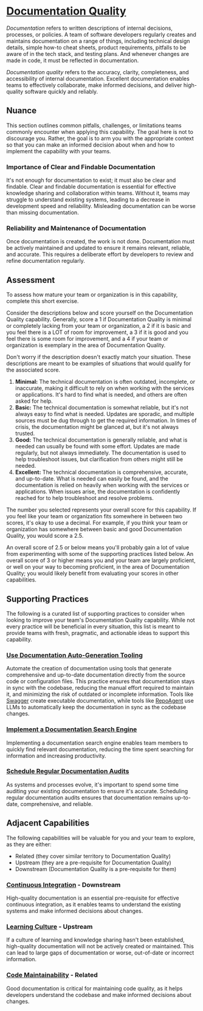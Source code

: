 # [Documentation Quality](https://dora.dev/devops-capabilities/process/documentation-quality/)


_Documentation_ refers to written descriptions of internal decisions, processes, or policies. A team of software developers regularly creates and maintains documentation on a range of things, including technical design details, simple how-to cheat sheets, product requirements, pitfalls to be aware of in the tech stack, and testing plans. And whenever changes are made in code, it must be reflected in documentation. 

_Documentation quality_ refers to the accuracy, clarity, completeness, and accessibility of internal documentation. Excellent documentation enables teams to effectively collaborate, make informed decisions, and deliver high-quality software quickly and reliably.

## Nuance

This section outlines common pitfalls, challenges, or limitations teams commonly encounter when applying this capability. The goal here is not to discourage you. Rather, the goal is to arm you with the appropriate context so that you can make an informed decision about when and how to implement the capability with your teams.

### Importance of Clear and Findable Documentation

It's not enough for documentation to exist; it must also be clear and findable. Clear and findable documentation is essential for effective knowledge sharing and collaboration within teams. Without it, teams may struggle to understand existing systems, leading to a decrease in development speed and reliability. Misleading documentation can be worse than missing documentation.

### Reliability and Maintenance of Documentation

Once documentation is created, the work is not done. Documentation must be actively maintained and updated to ensure it remains relevant, reliable, and accurate. This requires a deliberate effort by developers to review and refine documentation regularly. 

## Assessment

To assess how mature your team or organization is in this capability, complete this short exercise.

Consider the descriptions below and score yourself on the Documentation Quality capability. Generally, score a 1 if Documentation Quality is minimal or completely lacking from your team or organization, a 2 if it is basic and you feel there is a LOT of room for improvement, a 3 if it is good and you feel there is some room for improvement, and a 4 if your team or organization is exemplary in the area of Documentation Quality.

Don't worry if the description doesn't exactly match your situation. These descriptions are meant to be examples of situations that would qualify for the associated score.

1. **Minimal:** The technical documentation is often outdated, incomplete, or inaccurate, making it difficult to rely on when working with the services or applications. It's hard to find what is needed, and others are often asked for help.
2. **Basic:** The technical documentation is somewhat reliable, but it's not always easy to find what is needed. Updates are sporadic, and multiple sources must be dug through to get the required information. In times of crisis, the documentation might be glanced at, but it's not always trusted.
3. **Good:** The technical documentation is generally reliable, and what is needed can usually be found with some effort. Updates are made regularly, but not always immediately. The documentation is used to help troubleshoot issues, but clarification from others might still be needed.
4. **Excellent:** The technical documentation is comprehensive, accurate, and up-to-date. What is needed can easily be found, and the documentation is relied on heavily when working with the services or applications. When issues arise, the documentation is confidently reached for to help troubleshoot and resolve problems.

The number you selected represents your overall score for this capability. If you feel like your team or organization fits somewhere in between two scores, it's okay to use a decimal. For example, if you think your team or organization has somewhere between basic and good Documentation Quality, you would score a 2.5.

An overall score of 2.5 or below means you'll probably gain a lot of value from experimenting with some of the supporting practices listed below. An overall score of 3 or higher means you and your team are largely proficient, or well on your way to becoming proficient, in the area of Documentation Quality; you would likely benefit from evaluating your scores in other capabilities.

## Supporting Practices

The following is a curated list of supporting practices to consider when looking to improve your team's Documentation Quality capability. While not every practice will be beneficial in every situation, this list is meant to provide teams with fresh, pragmatic, and actionable ideas to support this capability.

### [Use Documentation Auto-Generation Tooling](/practices/use-documentation-auto-generation-tooling.md)

Automate the creation of documentation using tools that generate comprehensive and up-to-date documentation directly from the source code or configuration files. This practice ensures that documentation stays in sync with the codebase, reducing the manual effort required to maintain it, and minimizing the risk of outdated or incomplete information. Tools like [Swagger](https://github.com/swagger-api) create executable documentation, while tools like [RepoAgent](https://github.com/OpenBMB/RepoAgent) use LLMs to automatically keep the documentation in sync as the codebase changes.

### [Implement a Documentation Search Engine](/practices/implement-a-documentation-search-engine.md)

Implementing a documentation search engine enables team members to quickly find relevant documentation, reducing the time spent searching for information and increasing productivity.

### [Schedule Regular Documentation Audits](/practices/schedule-regular-documentation-audits.md)

As systems and processes evolve, it's important to spend some time auditing your existing documentation to ensure it's accurate. Scheduling regular documentation audits ensures that documentation remains up-to-date, comprehensive, and reliable. 

## Adjacent Capabilities

The following capabilities will be valuable for you and your team to explore, as they are either:

- Related (they cover similar territory to Documentation Quality)
- Upstream (they are a pre-requisite for Documentation Quality)
- Downstream (Documentation Quality is a pre-requisite for them)

### [Continuous Integration](/capabilities/continuous-integration.md) - Downstream

High-quality documentation is an essential pre-requisite for effective continuous integration, as it enables teams to understand the existing systems and make informed decisions about changes.

### [Learning Culture](/capabilities/learning-culture.md) - Upstream

If a culture of learning and knowledge sharing hasn't been established, high-quality documentation will not be actively created or maintained. This can lead to large gaps of documentation or worse, out-of-date or incorrect information.

### [Code Maintainability](/capabilities/code-maintainability.md) - Related

Good documentation is critical for maintaining code quality, as it helps developers understand the codebase and make informed decisions about changes.
